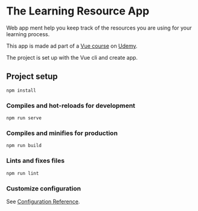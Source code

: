 # The Learning Resource App

Web app ment help you keep track of the resources you are using for your learning process.

This app is made ad part of a [Vue course](https://www.udemy.com/share/101WzM2@Pm5jV2JKcFYPd0dGC3F1fT5H/) on [Udemy](https://www.udemy.com).

The project is set up with the Vue cli and create app.

## Project setup

```
npm install
```

### Compiles and hot-reloads for development

```
npm run serve
```

### Compiles and minifies for production

```
npm run build
```

### Lints and fixes files

```
npm run lint
```

### Customize configuration

See [Configuration Reference](https://cli.vuejs.org/config/).
